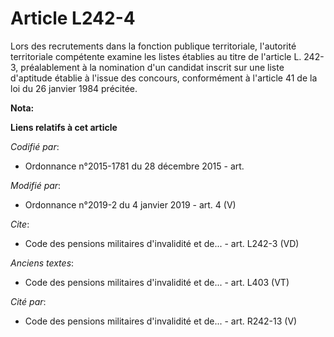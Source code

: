 # Article L242-4

Lors des recrutements dans la fonction publique territoriale, l'autorité territoriale compétente examine les listes établies
au titre de l'article L. 242-3, préalablement à la nomination d'un candidat inscrit sur une liste d'aptitude établie à
l'issue des concours, conformément à l'article 41 de la loi du 26 janvier 1984 précitée.

**Nota:**



**Liens relatifs à cet article**

_Codifié par_:

  - Ordonnance n°2015-1781 du 28 décembre 2015 - art.

_Modifié par_:

  - Ordonnance n°2019-2 du 4 janvier 2019 - art. 4 (V)

_Cite_:

  - Code des pensions militaires d'invalidité et de... - art. L242-3 (VD)

_Anciens textes_:

  - Code des pensions militaires d'invalidité et de... - art. L403 (VT)

_Cité par_:

  - Code des pensions militaires d'invalidité et de... - art. R242-13 (V)

